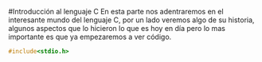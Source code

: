 #Introducción al lenguaje C
En esta parte nos adentraremos en el interesante mundo del lenguaje C, por un lado veremos algo de su historia, algunos aspectos que lo hicieron lo que es hoy en día pero lo mas importante es que ya empezaremos a ver código.

```c
#include<stdio.h>
```
